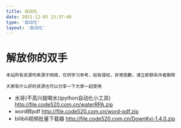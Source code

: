```yaml
---
title: 自动化
date: 2021-12-05 13:37:40
type: '自动化'
layout: '自动化'
---
```


# 解放你的双手

```
本站所有资源均来源于网络，仅供学习参考，如有侵权，非常抱歉，请立即联系作者删除
```

```
大家有什么好的资源也可以分享一下大家一起使用
```

- 水哥(不高兴就喝水)(python自动化小工具) <http://file.code520.com.cn/waterRPA.zip>
- word转pdf <http://file.code520.com.cn/word-pdf.zip>
- bilibili视频批量下载器 <http://file.code520.com.cn/DownKyi-1.4.0.zip>
